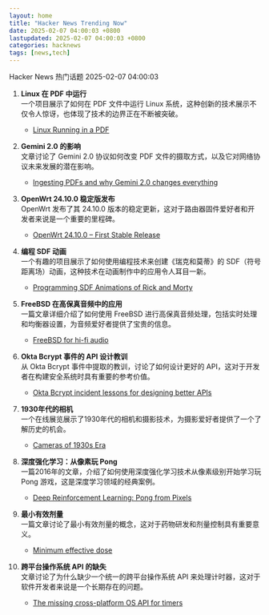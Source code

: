 ```yaml
---
layout: home
title: "Hacker News Trending Now"
date: 2025-02-07 04:00:03 +0800
lastupdated: 2025-02-07 04:00:03 +0800
categories: hacknews
tags: [news,tech]
---
```

Hacker News 热门话题 2025-02-07 04:00:03

1. **Linux 在 PDF 中运行**  
   一个项目展示了如何在 PDF 文件中运行 Linux 系统，这种创新的技术展示不仅令人惊讶，也体现了技术的边界正在不断被突破。  
   - [Linux Running in a PDF][linux-pdf]

2. **Gemini 2.0 的影响**  
   文章讨论了 Gemini 2.0 协议如何改变 PDF 文件的摄取方式，以及它对网络协议未来发展的潜在影响。  
   - [Ingesting PDFs and why Gemini 2.0 changes everything][gemini-2.0]

3. **OpenWrt 24.10.0 稳定版发布**  
   OpenWrt 发布了其 24.10.0 版本的稳定更新，这对于路由器固件爱好者和开发者来说是一个重要的里程碑。  
   - [OpenWrt 24.10.0 – First Stable Release][openwrt-release]

4. **编程 SDF 动画**  
   一个有趣的项目展示了如何使用编程技术来创建《瑞克和莫蒂》的 SDF（符号距离场）动画，这种技术在动画制作中的应用令人耳目一新。  
   - [Programming SDF Animations of Rick and Morty][sdf-animations]

5. **FreeBSD 在高保真音频中的应用**  
   一篇文章详细介绍了如何使用 FreeBSD 进行高保真音频处理，包括实时处理和均衡器设置，为音频爱好者提供了宝贵的信息。  
   - [FreeBSD for hi-fi audio][freebsd-audio]

6. **Okta Bcrypt 事件的 API 设计教训**  
   从 Okta Bcrypt 事件中提取的教训，讨论了如何设计更好的 API，这对于开发者在构建安全系统时具有重要的参考价值。  
   - [Okta Bcrypt incident lessons for designing better APIs][okta-bcrypt-lessons]

7. **1930年代的相机**  
   一个在线展览展示了1930年代的相机和摄影技术，为摄影爱好者提供了一个了解历史的机会。  
   - [Cameras of 1930s Era][cameras-1930s]

8. **深度强化学习：从像素玩 Pong**  
   一篇2016年的文章，介绍了如何使用深度强化学习技术从像素级别开始学习玩 Pong 游戏，这是深度学习领域的经典案例。  
   - [Deep Reinforcement Learning: Pong from Pixels][pong-pixels]

9. **最小有效剂量**  
   一篇文章讨论了最小有效剂量的概念，这对于药物研发和剂量控制具有重要意义。  
   - [Minimum effective dose][minimum-dose]

10. **跨平台操作系统 API 的缺失**  
    文章讨论了为什么缺少一个统一的跨平台操作系统 API 来处理计时器，这对于软件开发者来说是一个长期存在的问题。  
    - [The missing cross-platform OS API for timers][missing-os-api]

[linux-pdf]: https://linux.doompdf.dev/linux.pdf
[gemini-2.0]: https://www.sergey.fyi/articles/gemini-flash-2
[openwrt-release]: https://openwrt.org/releases/24.10/notes-24.10.0
[sdf-animations]: https://danielchasehooper.com/posts/code-animated-rick/
[freebsd-audio]: https://m4c.pl/blog/freebsd-audio-setup-bitperfect-equalizer-realtime/
[okta-bcrypt-lessons]: https://n0rdy.foo/posts/20250121/okta-bcrypt-lessons-for-better-apis/
[cameras-1930s]: https://licm.org.uk/livingImage/1930Room.html
[pong-pixels]: http://karpathy.github.io/2016/05/31/rl/
[minimum-dose]: https://winnielim.org/journal/minimum-effective-dose/
[missing-os-api]: https://gaultier.github.io/blog/the_missing_cross_platform_os_api_for_timers.html
